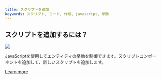 ```yaml
---
title: スクリプトを追加
keywords: スクリプト, コード, 作成, javascript, 挙動
---
```


## スクリプトを追加するには？

<img src="https://playcanvas.com/static-assets/instructions/add-new-script.gif"/>

JavaScriptを使用してエンティティの挙動を制御できます。スクリプトコンポーネントを追加して、新しいスクリプトを追加します。

[Learn more](https://developer.playcanvas.com/en/user-manual/scripting/creating-new/)

